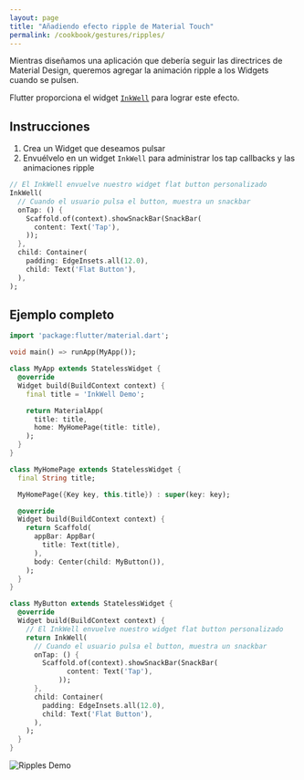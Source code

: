 ```yaml
---
layout: page
title: "Añadiendo efecto ripple de Material Touch"
permalink: /cookbook/gestures/ripples/
---
```


Mientras  diseñamos una aplicación que debería seguir las directrices de Material Design, queremos agregar la animación ripple a los Widgets cuando se pulsen. 

Flutter proporciona el widget [`InkWell`](https://docs.flutter.io/flutter/material/InkWell-class.html) para lograr este efecto.

## Instrucciones

  1. Crea un Widget que deseamos pulsar
  2. Envuélvelo en un widget `InkWell` para administrar los tap callbacks y las animaciones ripple 
 
<!-- skip -->
```dart
// El InkWell envuelve nuestro widget flat button personalizado
InkWell(
  // Cuando el usuario pulsa el button, muestra un snackbar
  onTap: () {
    Scaffold.of(context).showSnackBar(SnackBar(
      content: Text('Tap'),
    ));
  },
  child: Container(
    padding: EdgeInsets.all(12.0),
    child: Text('Flat Button'),
  ),
);
```   

## Ejemplo completo

```dart
import 'package:flutter/material.dart';

void main() => runApp(MyApp());

class MyApp extends StatelessWidget {
  @override
  Widget build(BuildContext context) {
    final title = 'InkWell Demo';

    return MaterialApp(
      title: title,
      home: MyHomePage(title: title),
    );
  }
}

class MyHomePage extends StatelessWidget {
  final String title;

  MyHomePage({Key key, this.title}) : super(key: key);

  @override
  Widget build(BuildContext context) {
    return Scaffold(
      appBar: AppBar(
        title: Text(title),
      ),
      body: Center(child: MyButton()),
    );
  }
}

class MyButton extends StatelessWidget {
  @override
  Widget build(BuildContext context) {
    // El InkWell envuelve nuestro widget flat button personalizado
    return InkWell(
      // Cuando el usuario pulsa el button, muestra un snackbar
      onTap: () {
        Scaffold.of(context).showSnackBar(SnackBar(
              content: Text('Tap'),
            ));
      },
      child: Container(
        padding: EdgeInsets.all(12.0),
        child: Text('Flat Button'),
      ),
    );
  }
}
```

![Ripples Demo](/images/cookbook/ripples.gif)

